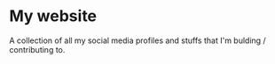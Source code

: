 # My website

A collection of all my social media profiles and stuffs that I'm bulding / contributing to.